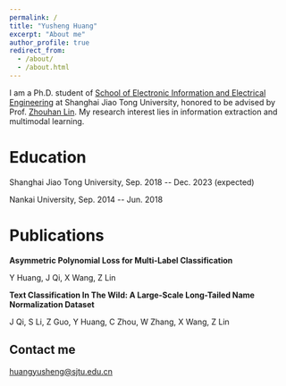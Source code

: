 ```yaml
---
permalink: /
title: "Yusheng Huang"
excerpt: "About me"
author_profile: true
redirect_from: 
  - /about/
  - /about.html
---
```


I am a Ph.D. student of [School of Electronic Information and Electrical Engineering](https://english.seiee.sjtu.edu.cn/) at Shanghai Jiao Tong University, honored to be advised by Prof. [Zhouhan Lin](https://hantek.github.io/). My research interest lies in information extraction and multimodal learning.

Education
======
Shanghai Jiao Tong University, Sep. 2018 -- Dec. 2023 (expected)

Nankai University, Sep. 2014 -- Jun. 2018

Publications
======
**Asymmetric Polynomial Loss for Multi-Label Classification**

Y Huang, J Qi, X Wang, Z Lin

**Text Classification In The Wild: A Large-Scale Long-Tailed Name Normalization Dataset**

J Qi, S Li, Z Guo, Y Huang, C Zhou, W Zhang, X Wang, Z Lin

Contact me
------
huangyusheng@sjtu.edu.cn
